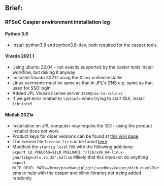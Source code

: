## Brief:

### RFSoC Casper environment installation log

#### Python 3.8
- Install python3.8 and python3.8-dev, both required for the casper tools

#### Vivado 2021.1
- Using ubuntu 22.04 - not exactly supported by the caster tools install workflow, but risking it anyway
- Installed Vivado 2021.1 using the Xilinx unified installer
- Linux username must be same as that in JPL's DNS e.g. same as that used for SSO login
- Added JPL Vivado license server `2200@cae-lm-xilinx1`
- If we get error related to `libtinfo` when trying to start GUI, install `libtinfo5`

#### Matlab 2021a
- Installation on JPL computer may require the ISO - using the product installer does not work
- Product keys for older versions can be found at [this wiki page](https://wiki.jpl.nasa.gov/display/plmssa/ECAE+Knowledge+Base+-+MATLAB+FAQ+and+User+Self+Guide)
- The license file `license.lic` can be found [here](https://opencae.jpl.nasa.gov/portal/#/tool-detail/541531592)
- Modified the `startsg.local` file with the following additions:\
`export LD_PRELOAD=${LD_PRELOAD}:"/lib/x86_64-linux-gnu/libgnutls.so.30";matlab` #likely that this does not do anything\
`export MLIB_DEVEL_PATH=/home/pradhan/jpl/git/sandbox/casper/mlib_devel`#seems to help with the casper and xilinx libraries not being added randomly

